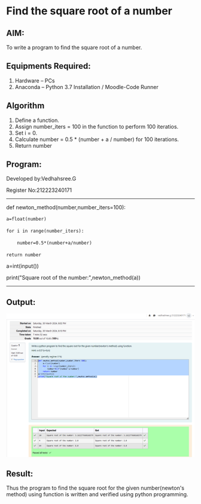 # Find the square root of a number

## AIM:
To write a program to find the square root of a number.

## Equipments Required:
1. Hardware – PCs
2. Anaconda – Python 3.7 Installation / Moodle-Code Runner

## Algorithm
1. Define a function.
2. Assign number_iters = 100 in the function to perform 100 iteratios.
3. Set i = 0.
4. Calculate  number = 0.5 * (number + a / number) for 100 iterations.
5. Return number

## Program:
Developed by:Vedhahsree.G

Register No:212223240171

---

def newton_method(number,number_iters=100):

    a=float(number)

    for i in range(number_iters):

        number=0.5*(number+a/number)

    return number

a=int(input())

print("Square root of the number:",newton_method(a))

---


## Output:
![alt text](image-1.png)




## Result:
Thus the program to find the square root for the given number(newton's method) using function is written and verified using python programming.
